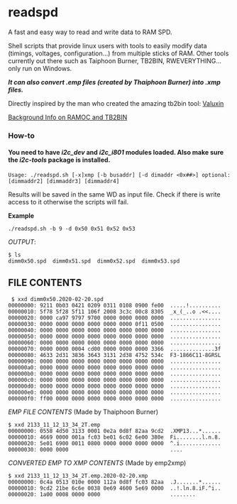 # readspd
A fast and easy way to read and write data to RAM SPD.


Shell scripts that provide linux users with tools to easily modify data (timings, voltages, configuration...)
from multiple sticks of RAM. Other tools currently out there such as Taiphoon Burner, TB2BIN, RWEVERYTHING... only run on Windows.


***It can also convert .emp files (created by Thaiphoon Burner) into .xmp files.***
  
  
Directly inspired by the man who created the amazing tb2bin tool: [Valuxin](http://forum.notebookreview.com/members/valuxin.400286/)

[Background Info on RAMOC and TB2BIN](http://forum.notebookreview.com/threads/guide-how-to-overclock-and-change-timings-for-any-ram-on-most-laptops.805589/)  

### How-to

#### You need to have ***i2c_dev*** and ***i2c_i801*** modules loaded. Also make sure the ***i2c-tools*** package is installed.
```
Usage: ./readspd.sh [-x]xmp [-b busaddr] [-d dimaddr <0x##>] optional:[dimmaddr2] [dimmaddr3] [dimmaddr4]

```
Results will be saved in the same WD as input file. Check if there is write access to it otherwise the scripts will fail.

**Example**
```
./readspd.sh -b 9 -d 0x50 0x51 0x52 0x53
```
*OUTPUT*:
```
$ ls
dimm0x50.spd  dimm0x51.spd  dimm0x52.spd  dimm0x53.spd
```
FILE CONTENTS
--------------------------------------------------------------------------------
```
 $ xxd dimm0x50.2020-02-20.spd 
00000000: 9211 0b03 0421 0209 0311 0108 0900 fe00  .....!..........
00000010: 5f78 5f28 5f11 106f 2008 3c3c 00c8 8305  _x_(_..o .<<....
00000020: 0000 ca97 9797 9700 0000 0000 0000 0000  ................
00000030: 0000 0000 0000 0000 0000 0000 0f11 0500  ................
00000040: 0000 0000 0000 0000 0000 0000 0000 0000  ................
00000050: 0000 0000 0000 0000 0000 0000 0000 0000  ................
00000060: 0000 0000 0000 0000 0000 0000 0000 0000  ................
00000070: 0000 0000 0004 cd00 0000 0000 0000 3366  ..............3f
00000080: 4633 2d31 3836 3643 3131 2d38 4752 534c  F3-1866C11-8GRSL
00000090: 0000 0000 0000 0000 0000 0000 0000 0000  ................
000000a0: 0000 0000 0000 0000 0000 0000 0000 0000  ................
000000b0: 0000 0000 0000 0000 0000 0000 0000 0000  ................
000000c0: 0000 0000 0000 0000 0000 0000 0000 0000  ................
000000d0: 0000 0000 0000 0000 0000 0000 0000 0000  ................
000000e0: 0000 0000 0000 0000 0000 0000 0000 0000  ................
000000f0: ff00 0000 0000 0000 0000 0000 0000 0000  ................
```
*EMP FILE CONTENTS* (Made by Thaiphoon Burner)  

```
$ xxd 2133_11_12_13_34_2T.emp
00000000: 0558 4d50 3133 0001 0e2a 0d8f 82aa 9cd2  .XMP13...*......
00000010: 4669 0000 001a fc03 be01 6c02 6e00 380e  Fi........l.n.8.
00000020: 5e01 6900 0011 0800 0000 0000 0000 0000  ^.i.............
00000030: 0000 0000                                ....
```
*CONVERTED EMP TO XMP CONTENTS* (Made by emp2xmp)  

```
$ xxd 2133_11_12_13_34_2T.emp.2020-02-20.xmp
00000000: 0c4a 0513 010e 0000 112a 0d8f fc03 82aa  .J.......*......
00000010: 9cd2 21be 6c6e 0038 0e69 4600 5e69 0000  ..!.ln.8.iF.^i..
00000020: 1a00 0008 0000 0000                      ........
```
